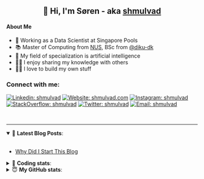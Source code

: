 <h2 align="center">
	👋 Hi, I'm Søren - aka <a href="https://shmulvad.com">shmulvad</a>
</h2>

#### About Me
- 🤖 Working as a Data Scientist at Singapore Pools
- 📚 Master of Computing from [NUS], BSc from [@diku-dk]
- 🧠 My field of specialization is artificial intelligence
- 👨‍🏫 I enjoy sharing my knowledge with others
- 👨‍💻 I love to build my own stuff

### Connect with me:

[![Linkedin: shmulvad](https://img.shields.io/badge/shmulvad-blue?style=flat&logo=Linkedin&logoColor=white)][linkedin]
[![Website: shmulvad.com](https://img.shields.io/badge/shmulvad.com-47CCCC?&style=flat&logo=Google-Chrome&logoColor=white)][website]
[![Instagram: shmulvad](https://img.shields.io/badge/-@shmulvad-purple?style=flat&logo=Instagram&logoColor=white)][instagram]
[![StackOverflow: shmulvad](https://img.shields.io/badge/shmulvad-FE7A16?style=flat&logo=stack-overflow&logoColor=white)][stackOverflow]
[![Twitter: shmulvad](https://img.shields.io/badge/@shmulvad-1ca0f1?style=flat&logo=twitter&logoColor=white)][twitter]
[![Email: shmulvad](https://img.shields.io/badge/shmulvad-D14836?style=flat&logo=gmail&logoColor=white)][mail]

<br />

---

<details open>
 <summary>📕 <b>Latest Blog Posts</b>: </summary>

<br>

<!-- BLOG-POST-LIST:START -->
- [Why Did I Start This Blog](https://shmulvad.com/blog/why-did-start-this-blog)
<!-- BLOG-POST-LIST:END -->

</details>

<!-- --- -->

<details>
 <summary>🤖 <b>Coding stats</b>: </summary>

<br>

NOTE: Doesn't track coding at work or work done in environments such as Jupyter Notebooks.

<!--START_SECTION:waka-->
![Code Time](http://img.shields.io/badge/Code%20Time-1%2C574%20hrs%2044%20mins-blue)

**I'm a Night 🦉** 

```text
🌞 Morning    76 commits     ██░░░░░░░░░░░░░░░░░░░░░░░   9.2% 
🌆 Daytime    265 commits    ████████░░░░░░░░░░░░░░░░░   32.08% 
🌃 Evening    292 commits    ████████░░░░░░░░░░░░░░░░░   35.35% 
🌙 Night      193 commits    █████░░░░░░░░░░░░░░░░░░░░   23.37%

```


📊 **This Week I Spent My Time On** 

```text
💬 Programming Languages: 
Python                   3 hrs 53 mins       ████████████████░░░░░░░░░   66.13% 
HTML                     42 mins             ███░░░░░░░░░░░░░░░░░░░░░░   12.03% 
Other                    38 mins             ██░░░░░░░░░░░░░░░░░░░░░░░   10.79% 
JavaScript               18 mins             █░░░░░░░░░░░░░░░░░░░░░░░░   5.22% 
Bash                     14 mins             █░░░░░░░░░░░░░░░░░░░░░░░░   4.01%

🔥 Editors: 
VS Code                  5 hrs 3 mins        █████████████████████░░░░   85.89% 
Zsh                      38 mins             ██░░░░░░░░░░░░░░░░░░░░░░░   10.79% 
Sublime Text             11 mins             ░░░░░░░░░░░░░░░░░░░░░░░░░   3.32%

🐱‍💻 Projects: 
overvaagning-admin       2 hrs 16 mins       █████████░░░░░░░░░░░░░░░░   38.66% 
overvaagning-sender      1 hr 46 mins        ███████░░░░░░░░░░░░░░░░░░   30.12% 
hit-locator              1 hr 26 mins        ██████░░░░░░░░░░░░░░░░░░░   24.41% 
Unknown Project          10 mins             ░░░░░░░░░░░░░░░░░░░░░░░░░   2.85% 
Terminal                 9 mins              ░░░░░░░░░░░░░░░░░░░░░░░░░   2.78%

```


 Last Updated on 23/09/2022 18:57:43 UTC
<!--END_SECTION:waka-->

</details>

<!-- --- -->

<details>
 <summary>😇 <b>My GitHub stats</b>: </summary>

<br>

<img align="left" alt="shmulvad's Github Stats" src="https://github-readme-stats.vercel.app/api?username=shmulvad&show_icons=true&hide_border=true" />

</details>



[website]: https://shmulvad.com
[twitter]: https://twitter.com/shmulvad
[linkedin]: https://linkedin.com/in/shmulvad
[instagram]: https://instagram.com/shmulvad
[stackOverflow]: https://stackoverflow.com/users/9248793/shmulvad
[mail]: mailto:shmulvad@gmail.com
[@diku-dk]: https://github.com/diku-dk
[github]: https://github.com/shmulvad
[NUS]: https://www.nus.edu.sg